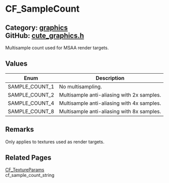 [//]: # (This file is automatically generated by Cute Framework's docs parser.)
[//]: # (Do not edit this file by hand!)
[//]: # (See: https://github.com/RandyGaul/cute_framework/blob/master/samples/docs_parser.cpp)
[](../header.md ':include')

# CF_SampleCount

Category: [graphics](/api_reference?id=graphics)  
GitHub: [cute_graphics.h](https://github.com/RandyGaul/cute_framework/blob/master/include/cute_graphics.h)  
---

Multisample count used for MSAA render targets.

## Values

Enum | Description
--- | ---
SAMPLE_COUNT_1 | No multisampling.
SAMPLE_COUNT_2 | Multisample anti-aliasing with 2x samples.
SAMPLE_COUNT_4 | Multisample anti-aliasing with 4x samples.
SAMPLE_COUNT_8 | Multisample anti-aliasing with 8x samples.

## Remarks

Only applies to textures used as render targets.

## Related Pages

[CF_TextureParams](/graphics/cf_textureparams.md)  
cf_sample_count_string  
